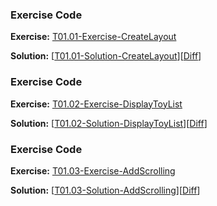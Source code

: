 


### Exercise Code
**Exercise:** [T01.01-Exercise-CreateLayout](https://github.com/udacity/ud851-Exercises/tree/student/Lesson01-Favorite-Toys/T01.01-Exercise-CreateLayout)



**Solution:** [[T01.01-Solution-CreateLayout](https://github.com/udacity/ud851-Exercises/tree/student/Lesson01-Favorite-Toys/T01.01-Solution-CreateLayout)][[Diff](https://github.com/udacity/ud851-Exercises/compare/T01.01-Exercise-CreateLayout...T01.01-Solution-CreateLayout)]



### Exercise Code
**Exercise:** [T01.02-Exercise-DisplayToyList](https://github.com/udacity/ud851-Exercises/tree/student/Lesson01-Favorite-Toys/T01.02-Exercise-DisplayToyList)



**Solution:** [[T01.02-Solution-DisplayToyList](https://github.com/udacity/ud851-Exercises/tree/student/Lesson01-Favorite-Toys/T01.02-Solution-DisplayToyList)][[Diff](https://github.com/udacity/ud851-Exercises/compare/T01.02-Exercise-DisplayToyList...T01.02-Solution-DisplayToyList)]



### Exercise Code
**Exercise:** [T01.03-Exercise-AddScrolling](https://github.com/udacity/ud851-Exercises/tree/student/Lesson01-Favorite-Toys/T01.03-Exercise-AddScrolling)



**Solution:** [[T01.03-Solution-AddScrolling](https://github.com/udacity/ud851-Exercises/tree/student/Lesson01-Favorite-Toys/T01.03-Solution-AddScrolling)][[Diff](https://github.com/udacity/ud851-Exercises/compare/T01.03-Exercise-AddScrolling...T01.03-Solution-AddScrolling)]
